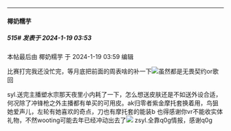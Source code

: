 
*****

####  椰奶糯芋  
##### 515#       发表于 2024-1-19 03:53

 本帖最后由 椰奶糯芋 于 2024-1-19 03:59 编辑 

比赛打完我还没忙完，等月底把前面的周表啥的补一下<img src="https://static.saraba1st.com/image/smiley/face2017/005.png" referrerpolicy="no-referrer">虽然都是无畏契约or歌回

syl.送完主播塑水宗那天夜里小内耗了一下，怎么想送皮肤还是不如送外设合适，何况除了冲锋枪之外主播都有单买的可用皮。ak归零者紫金摩托套换着用，鸟狙她爱声儿，左轮有她喜欢的奇点，刀也有摩托套的能装b
也得感谢你vr不能收实体礼物，不然wooting可能去年已经冲动出去了<img src="https://static.saraba1st.com/image/smiley/face2017/009.gif" referrerpolicy="no-referrer">
zsyl.全靠q0g情报，感谢q0g

